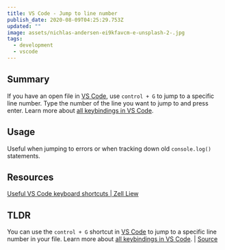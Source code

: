 ```yaml
---
title: VS Code - Jump to line number
publish_date: 2020-08-09T04:25:29.753Z
updated: ""
image: assets/nichlas-andersen-ei9kfavcm-e-unsplash-2-.jpg
tags:
  - development
  - vscode
---
```

## Summary

If you have an open file in [VS Code](https://code.visualstudio.com/), use `control + G` to jump to a specific line number. Type the number of the line you want to jump to and press enter. Learn more about [all keybindings in VS Code](https://code.visualstudio.com/docs/getstarted/keybindings).

## Usage

Useful when jumping to errors or when tracking down old `console.log()` statements.

## Resources

[Useful VS Code keyboard shortcuts | Zell Liew](https://zellwk.com/blog/useful-vscode-keyboard-shortcuts/#:~:text=Go%20to%20line,then%20type%20your%20line%20number.com)

## TLDR

You can use the `control + G` shortcut in [VS Code](https://code.visualstudio.com/) to jump to a specific line number in your file. Learn more about [all keybindings in VS Code](https://code.visualstudio.com/docs/getstarted/keybindings). | [Source](https://zellwk.com/blog/useful-vscode-keyboard-shortcuts/#:~:text=Go%20to%20line,then%20type%20your%20line%20number.com)